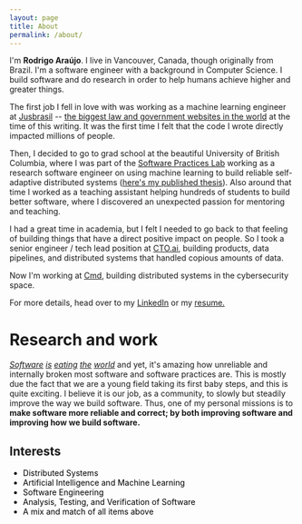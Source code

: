 ```yaml
---
layout: page
title: About
permalink: /about/
---
```


<p>I'm <strong>Rodrigo Araújo</strong>. I live in Vancouver, Canada, though originally from Brazil. I'm a software engineer with a background in Computer Science. 
    I build software and do research in order to help humans achieve higher and greater things.</p>

<p>
The first job I fell in love with was working as a machine learning engineer at <a href="https://www.jusbrasil.com.br">Jusbrasil</a> -- 
<a href="https://www.similarweb.com/fr/top-websites/category/law-and-government/legal">the biggest law and government websites in the world</a> at the time of this writing. 
It was the first time I felt that the code I wrote directly impacted millions of people.
</p>

<p>Then, I decided to go to grad school at the beautiful University of British Columbia, 
    where I was part of the <a href="https://www.cs.ubc.ca/cs-research/software-practices-lab">Software Practices Lab</a> 
    working as a research software engineer on using machine learning to build reliable self-adaptive distributed systems 
    (<a href="https://open.library.ubc.ca/cIRcle/collections/ubctheses/24/items/1.0379346">here's my published thesis</a>). 
    Also around that time I worked as a teaching assistant helping hundreds of students to build better software, where I
    discovered an unexpected passion for mentoring and teaching. 
</p>

<p>
    I had a great time in academia, but I felt I needed to go back to that feeling of building things that have a direct
    positive impact on people. So I took a senior engineer / tech lead position at  <a href="http://cto.ai/">CTO.ai</a>,
    building products, data pipelines, and distributed systems that handled copious amounts of data.
</p>

<p>
    Now I'm working at <a href="https://www.cmd.com">Cmd</a>, building distributed systems in the cybersecurity space.
</p>

<p>
    For more details, head over to my <a href="https://www.linkedin.com/in/rodrigo-silva-de-ara%C3%BAjo-196a9358/">LinkedIn</a> or my <a href="/content/Resume.pdf">resume.</a>
</p>

<h1>Research and work</h1>

<p><em><a href="https://www.wsj.com/articles/SB10001424053111903480904576512250915629460">Software</a> <a href="https://a16z.com/2016/08/20/why-software-is-eating-the-world/">is</a> <a href="">eating</a> <a href="https://www.forbes.com/sites/stevedenning/2014/04/11/why-software-is-eating-the-world/#31314bde29a2">the</a> <a href="https://techcrunch.com/2016/06/07/software-is-eating-the-world-5-years-later/">world</a></em> and yet, it's amazing how unreliable and internally broken most software and software practices are. This is mostly due the fact that we are a young field taking its first baby steps, and this is quite exciting. I believe it is our job, as a community, to slowly but steadily improve the way we build software. Thus, one of my personal missions is to <strong>make software more reliable and correct; by both improving software and improving how we build software.</strong></p>

<h2>Interests</h2>
<p>
<ul style="color: black;">
    <li>Distributed Systems</li>
    <li>Artificial Intelligence and Machine Learning</li>
    <li>Software Engineering</li>
    <li>Analysis, Testing, and Verification of Software</li>
    <li>A mix and match of all items above</li>
</ul>
</p>

